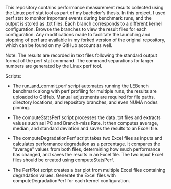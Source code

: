 This repository contains performance measurement results collected using the Linux perf stat tool as part of my bachelor's thesis.
In this project, I used perf stat to monitor important events during benchmark runs, and the output is stored as .txt files.
Each branch corresponds to a different kernel configuration. Browse the branches to view the result files for each configuration. Any modifications made to facilitate the launching and stopping of perf are available in my forked version of the original repository, which can be found on my GitHub account as well.

Note: The results are recorded in text files following the standard output format of the perf stat command. The command separations for larger numbers are generated by the Linux perf tool.  

Scripts:
- The run_and_commit.perf script automates running the LEBench benchmark along with perf profiling for multiple runs, the results are uploaded to GitHub. Manual adjustments are required for file paths, directory locations, and repository branches, and even NUMA nodes pinning.

- The computeStatsPerf script processes the data .txt files and extracts values such as IPC and Branch-miss Rate. It then computes average, median, and standard deviation and saves the results to an Excel file. 
- The computeDegradationPerf script takes two Excel files as inputs and calculates performance degradation as a percentage. It compares the "average" values from both files, determining how much performance has changed, and saves the results in an Excel file. The two input Excel files should be created using computeStatsPerf.
  
- The PerfPlot script creates a bar plot from multiple Excel files containing degradation values. Generate the Excel files with computeDegradationPerf for each kernel configuration.

 
